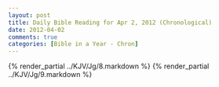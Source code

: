 ```yaml
---
layout: post
title: Daily Bible Reading for Apr 2, 2012 (Chronological)
date: 2012-04-02
comments: true
categories: [Bible in a Year - Chron]
---
```

{% render_partial ../KJV/Jg/8.markdown %}
{% render_partial ../KJV/Jg/9.markdown %}
